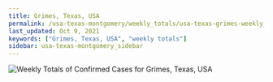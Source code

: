```yaml
---
title: Grimes, Texas, USA
permalink: /usa-texas-montgomery/weekly_totals/usa-texas-grimes-weekly_totals.html
last_updated: Oct 9, 2021
keywords: ["Grimes, Texas, USA", "weekly totals"]
sidebar: usa-texas-montgomery_sidebar
---
```


![Weekly Totals of Confirmed Cases for Grimes, Texas, USA](/covid_tracker/images/graphs/usa-texas-grimes-weekly_totals_graph.png)
